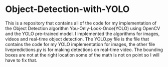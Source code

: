 # Object-Detection-with-YOLO
This is a repository that contains all of the code for my implementation of the Object Detection algorithm You-Only-Look-Once(YOLO) using OpenCV and the YOLO pre-trained model. I implemented the algorithms for images, videos and real-time object detection. The YOLO.py file is the file that contains the code for my YOLO implementation for images, the other file livepredictions.py is for making detections on real-time video. The bounding boxes are not at the right location some of the math is not on point so I will have to fix that.

